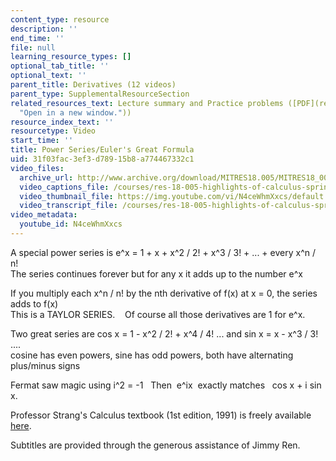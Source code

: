 ```yaml
---
content_type: resource
description: ''
end_time: ''
file: null
learning_resource_types: []
optional_tab_title: ''
optional_text: ''
parent_title: Derivatives (12 videos)
parent_type: SupplementalResourceSection
related_resources_text: Lecture summary and Practice problems ([PDF](resources/mitres18_05s10_power_series_eulers_formula
  "Open in a new window."))
resource_index_text: ''
resourcetype: Video
start_time: ''
title: Power Series/Euler's Great Formula
uid: 31f03fac-3ef3-d789-15b8-a774467332c1
video_files:
  archive_url: http://www.archive.org/download/MITRES18.005/MITRES18_005S10_EulersGreatFormula_300k.mp4
  video_captions_file: /courses/res-18-005-highlights-of-calculus-spring-2010/1d9894f8ff2c5eb7bf1c8c240aef33d8_N4ceWhmXxcs.vtt
  video_thumbnail_file: https://img.youtube.com/vi/N4ceWhmXxcs/default.jpg
  video_transcript_file: /courses/res-18-005-highlights-of-calculus-spring-2010/13ab21893e5fec3067d1c2c2c54f9a04_N4ceWhmXxcs.pdf
video_metadata:
  youtube_id: N4ceWhmXxcs
---
```


A special power series is e^x = 1 + x + x^2 / 2! + x^3 / 3! + ... + every x^n / n!  
The series continues forever but for any x it adds up to the number e^x  
  
If you multiply each x^n / n! by the nth derivative of f(x) at x = 0, the series adds to f(x)  
This is a TAYLOR SERIES.    Of course all those derivatives are 1 for e^x.    
  
Two great series are cos x = 1 - x^2 / 2! + x^4 / 4! ... and sin x = x - x^3 / 3! ....  
cosine has even powers, sine has odd powers, both have alternating plus/minus signs  
  
Fermat saw magic using i^2 = -1   Then  e^ix  exactly matches   cos x + i sin x.

Professor Strang's Calculus textbook (1st edition, 1991) is freely available [here](/courses/res-18-001-calculus-online-textbook-spring-2005/).

Subtitles are provided through the generous assistance of Jimmy Ren.